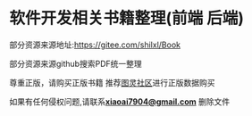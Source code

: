 # 软件开发相关书籍整理(前端 后端)
部分资源来源地址:https://gitee.com/shilxl/Book

部分资源来源github搜索PDF统一整理

尊重正版，请购买正版书籍
推荐[图灵社区](https://www.ituring.com.cn/)进行正版数据购买

如果有任何侵权问题,请联系**xiaoai7904@gmail.com** 删除文件